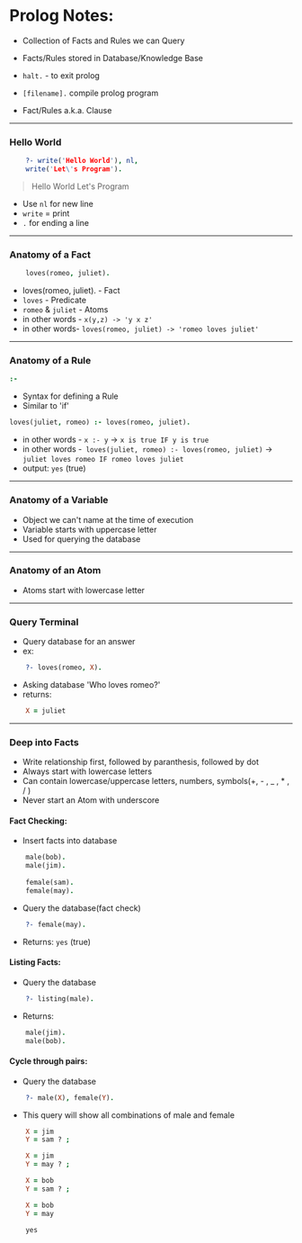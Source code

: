 # Prolog Notes:
* Collection of Facts and Rules we can Query
* Facts/Rules stored in Database/Knowledge Base

* `halt.` - to exit prolog
* `[filename].` compile prolog program

* Fact/Rules a.k.a. Clause
---
### Hello World
```prolog
	?- write('Hello World'), nl,
	write('Let\'s Program').
```
>Hello World
>Let's Program

* Use `nl` for new line
* `write` = print
* `.` for ending a line
---
### Anatomy of a Fact
```prolog
	loves(romeo, juliet).
```
* loves(romeo, juliet). - Fact
* `loves` - Predicate
* `romeo` & `juliet` - Atoms
* in other words - `x(y,z) -> 'y x z'`
* in other words- `loves(romeo, juliet) -> 'romeo loves juliet'`
---
### Anatomy of a Rule
```prolog
:-
```
* Syntax for defining a Rule
* Similar to 'if'
```prolog
loves(juliet, romeo) :- loves(romeo, juliet).
```
* in other words - `x :- y` -> `x is true IF y is true`
* in other words -` loves(juliet, romeo) :- loves(romeo, juliet)` -> `juliet loves romeo IF romeo loves juliet`
* output: `yes` (true)
---
### Anatomy of a Variable
* Object we can't name at the time of execution
* Variable starts with uppercase letter
* Used for querying the database
---
### Anatomy of an Atom
* Atoms start with lowercase letter
---
### Query Terminal
* Query database for an answer
* ex:
```prolog
	?- loves(romeo, X).
```
* Asking database 'Who loves romeo?'
* returns:
```prolog
	X = juliet
```
---
### Deep into Facts
* Write relationship first, followed by paranthesis, followed by dot
* Always start with lowercase letters
* Can contain lowercase/uppercase letters, numbers, symbols(+, - , _ , * , / )
* Never start an Atom with underscore
#### Fact Checking:
* Insert facts into database
```prolog
	male(bob).
	male(jim).
	
	female(sam).
	female(may).
```
* Query the database(fact check)
```prolog
	?- female(may).
```
* Returns: `yes` (true)

#### Listing Facts:
* Query the database
```prolog
	?- listing(male).
```
* Returns:
```prolog
	male(jim).
	male(bob).
```
#### Cycle through pairs:
* Query the database
```prolog
	?- male(X), female(Y).
```
* This query will show all combinations of male and female
```prolog
	X = jim
	Y = sam ? ;

	X = jim
	Y = may ? ;

	X = bob
	Y = sam ? ;

	X = bob
	Y = may
	
	yes
```
